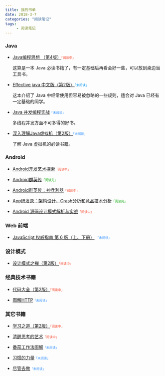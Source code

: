 ```yaml
---
title: 我的书单
date: 2018-3-7
categories: "阅读笔记"
tags:
     - 阅读笔记
---
```







### Java

- [Java编程思想 （第4版）](https://book.douban.com/subject/2130190/)<font color = #f74c31 face="微软雅黑" size=1>「阅读中」</font>

  这算是一本 Java 必读书籍了，有一定基础后再看会好一些，可以放到桌边当工具书。

- [Effective java 中文版（第2版）](https://book.douban.com/subject/3360807/)<font color = ##3a95ff face="微软雅黑"  size=1>「未阅读」</font>

  这本介绍了 Java 中经常使用但容易被忽略的一些规则，适合对 Java 已经有一定基础的同学。

- [Java 并发编程实战](https://book.douban.com/subject/10484692/)<font color = #3a95ff face="微软雅黑"  size=1>「未阅读」</font>

  多线程并发方面不可多得的好书。

- [深入理解Java虚拟机（第2版）](https://book.douban.com/subject/24722612/)<font color = #3a95ff face="微软雅黑"  size=1>「未阅读」</font>

  了解 Java 虚拟机的必读书籍。

### Android

- [Android开发艺术探索](https://book.douban.com/subject/26599538/)<font color = #f74c31 face="微软雅黑" size=1>「阅读中」</font>

- [Android群英传](https://book.douban.com/subject/26599539/)<font color = #1aad19 face="微软雅黑" size=1>「阅读完」</font>

- [Android群英传：神兵利器](https://book.douban.com/subject/26855851/)<font color = #f74c31 face="微软雅黑" size=1>「阅读中」</font>

- [App研发录：架构设计、Crash分析和竞品技术分析](https://book.douban.com/subject/26649050/)<font color = #1aad19 face="微软雅黑" size=1>「阅读完」</font>

- [Android 源码设计模式解析与实战](https://book.douban.com/subject/26644935/)<font color = #f74c31 face="微软雅黑" size=1>「阅读中」</font>

### Web 前端

- [JavaScript 权威指南 第 6 版（上、下册）](https://book.douban.com/subject/6854549/) <font color = #3a95ff face="微软雅黑" size=1>「未阅读」</font>

### 设计模式

- [设计模式之禅（第2版）](https://book.douban.com/subject/25843319/)<font color = #f74c31 face="微软雅黑" size=1>「阅读中」</font>

### 经典技术书籍

- [代码大全（第2版）](https://book.douban.com/subject/1477390/)<font color = #f74c31 face="微软雅黑" size=1>「阅读中」</font>

- [图解HTTP](https://book.douban.com/subject/25863515/)<font color = #3a95ff face="微软雅黑" size=1>「未阅读」</font>

### 其它书籍

- [学习之道（第2版）](https://book.douban.com/subject/2345548/)<font color = #f74c31 face="微软雅黑" size=1>「阅读中」</font>

- [清醒思考的艺术](https://book.douban.com/subject/20492550/)<font color = #f74c31 face="微软雅黑" size=1>「阅读中」</font>

- [番茄工作法图解](https://book.douban.com/subject/5916234/)<font color = #3a95ff face="微软雅黑" size=1>「未阅读」</font>

- [习惯的力量](https://book.douban.com/subject/20507212/)<font color = #3a95ff face="微软雅黑" size=1>「未阅读」</font>

- [尽管去做](https://book.douban.com/subject/1085660/)<font color = #3a95ff face="微软雅黑" size=1>「未阅读」</font>



